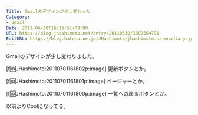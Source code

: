 ```yaml
---
Title: Gmailのデザインが少し変わった
Category:
- Gmail
Date: 2011-06-30T16:19:51+09:00
URL: https://blog.jhashimoto.net/entry/20110630/1309504791
EditURL: https://blog.hatena.ne.jp/JHashimoto/jhashimoto.hatenadiary.jp/atom/entry/12921228815717257555
---
```



Gmailのデザインが少し変わりました。

[f:id:JHashimoto:20110701161802p:image]
更新ボタンとか。

[f:id:JHashimoto:20110701161801p:image]
ページャーとか。

[f:id:JHashimoto:20110701161800p:image]
一覧への戻るボタンとか。

以前よりCoolになってる。
